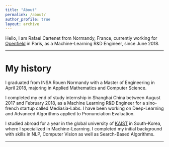 ```yaml
---
title: "About"
permalink: /about/
author_profile: true
layout: archive
---
```


Hello, I am Rafael Cartenet from Normandy, France, currently working for [Openfield](http://openfieldlive.com/?lang=en) in Paris, as a Machine-Learning R&D Engineer, since June 2018.

---

# My history

I graduated from INSA Rouen Normandy with a Master of Engineering in April 2018, majoring in Applied Mathematics and Computer Science.

I completed my end of study internship in Shanghai China between August 2017 and February 2018, as a Machine Learning R&D Engineer for a sino-french startup called Mediasia-Labs. I have been working on Deep-Learning and Advanced Algorithms applied to Pronunciation Evaluation.

I studied abroad for a year in the global university of [KAIST](http://www.kaist.edu/html/en/kaist/kaist_010201.html) in South-Korea, where I specialized in Machine-Learning. I completed my initial background with skills in NLP, Computer Vision as well as Search-Based Algorithms.

---
